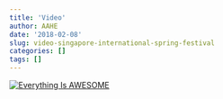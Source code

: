 ```yaml
---
title: 'Video'
author: AAHE
date: '2018-02-08'
slug: video-singapore-international-spring-festival
categories: []
tags: []
---
```

[![Everything Is AWESOME](screen.png)](https://youtu.be/AbIBw8hc4OU)